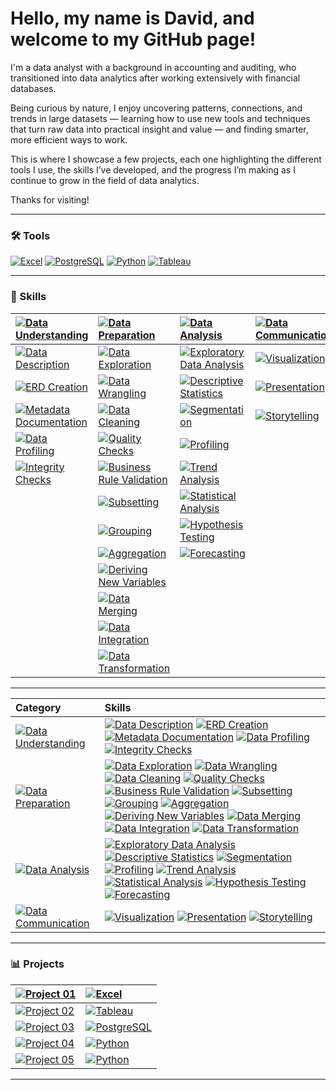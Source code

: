# Hello, my name is David, and welcome to my GitHub page!

I'm a data analyst with a background in accounting and auditing, who transitioned into data analytics after working extensively with financial databases.

Being curious by nature, I enjoy uncovering patterns, connections, and trends in large datasets — learning how to use new tools and techniques that turn raw data into practical insight and value — and finding smarter, more efficient ways to work.

This is where I showcase a few projects, each one highlighting the different tools I use, the skills I’ve developed, and the progress I’m making as I continue to grow in the field of data analytics.

Thanks for visiting!

---

### 🛠️ Tools <!--& Technologies-->
[![Excel](https://img.shields.io/badge/Excel-217346?logo=microsoft-excel&logoColor=white)](#)
[![PostgreSQL](https://img.shields.io/badge/PostgreSQL-336791?logo=postgresql&logoColor=white)](#)
[![Python](https://img.shields.io/badge/Python-3776AB?logo=python&logoColor=white)](#)
[![Tableau](https://img.shields.io/badge/Tableau-1C4481?logo=tableau&logoColor=white)](#)
<!--[![Power BI](https://img.shields.io/badge/Power%20BI-F2C811?logo=power-bi&logoColor=black)](#)-->

</div>

---

### 🧠 Skills

[![Data Understanding](https://img.shields.io/badge/Data-Understanding-2E7D32)](#) | [![Data Preparation](https://img.shields.io/badge/Data-Preparation-1565C0)](#) | [![Data Analysis](https://img.shields.io/badge/Data-Analysis-4527A0)](#) | [![Data Communication](https://img.shields.io/badge/Data-Communication-00796B)](#)
:---|:---|:---|:---
[![Data Description](https://img.shields.io/badge/Data%20Description-4CAF50)](#) | [![Data Exploration](https://img.shields.io/badge/Data%20Exploration-2196F3)](#) | [![Exploratory Data Analysis](https://img.shields.io/badge/Exploratory%20Data%20Analysis-673AB7)](#) | [![Visualization](https://img.shields.io/badge/Visualization-26A69A)](#)
[![ERD Creation](https://img.shields.io/badge/ERD%20Creation-4CAF50)](#) | [![Data Wrangling](https://img.shields.io/badge/Data%20Wrangling-2196F3)](#) | [![Descriptive Statistics](https://img.shields.io/badge/Descriptive%20Statistics-673AB7)](#) | [![Presentation](https://img.shields.io/badge/Presentation-26A69A)](#)
[![Metadata Documentation](https://img.shields.io/badge/Metadata%20Documentation-4CAF50)](#) | [![Data Cleaning](https://img.shields.io/badge/Data%20Cleaning-2196F3)](#) | [![Segmentation](https://img.shields.io/badge/Segmentation-673AB7)](#) | [![Storytelling](https://img.shields.io/badge/Storytelling-26A69A)](#)
[![Data Profiling](https://img.shields.io/badge/Data%20Profiling-4CAF50)](#) | [![Quality Checks](https://img.shields.io/badge/Quality%20Checks-2196F3)](#) | [![Profiling](https://img.shields.io/badge/Profiling-673AB7)](#) |</span>
[![Integrity Checks](https://img.shields.io/badge/Integrity%20Checks-4CAF50)](#) | [![Business Rule Validation](https://img.shields.io/badge/Business%20Rule%20Validation-2196F3)](#) | [![Trend Analysis](https://img.shields.io/badge/Trend%20Analysis-673AB7)](#) |</span>
</span> | [![Subsetting](https://img.shields.io/badge/Subsetting-2196F3)](#) | [![Statistical Analysis](https://img.shields.io/badge/Statistical%20Analysis-673AB7)](#) |</span>
</span> | [![Grouping](https://img.shields.io/badge/Grouping-2196F3)](#) | [![Hypothesis Testing](https://img.shields.io/badge/Hypothesis%20Testing-673AB7)](#) |</span>
</span> | [![Aggregation](https://img.shields.io/badge/Aggregation-2196F3)](#) | [![Forecasting](https://img.shields.io/badge/Forecasting-673AB7)](#) |</span>
</span> | [![Deriving New Variables](https://img.shields.io/badge/Deriving%20New%20Variables-2196F3)](#) |</span>|</span>
</span> | [![Data Merging](https://img.shields.io/badge/Data%20Merging-2196F3)](#) |</span>|</span>
</span> | [![Data Integration](https://img.shields.io/badge/Data%20Integration-2196F3)](#) |</span>|</span>
</span> | [![Data Transformation](https://img.shields.io/badge/Data%20Transformation-2196F3)](#) |</span>|</span> 

---

**Category** | **Skills**
:---|:---
[![Data Understanding](https://img.shields.io/badge/Data-Understanding-2E7D32)](#) | [![Data Description](https://img.shields.io/badge/Data%20Description-4CAF50)](#) [![ERD Creation](https://img.shields.io/badge/ERD%20Creation-4CAF50)](#) [![Metadata Documentation](https://img.shields.io/badge/Metadata%20Documentation-4CAF50)](#) [![Data Profiling](https://img.shields.io/badge/Data%20Profiling-4CAF50)](#) [![Integrity Checks](https://img.shields.io/badge/Integrity%20Checks-4CAF50)](#)
[![Data Preparation](https://img.shields.io/badge/Data-Preparation-1565C0)](#) | [![Data Exploration](https://img.shields.io/badge/Data%20Exploration-2196F3)](#) [![Data Wrangling](https://img.shields.io/badge/Data%20Wrangling-2196F3)](#) [![Data Cleaning](https://img.shields.io/badge/Data%20Cleaning-2196F3)](#) [![Quality Checks](https://img.shields.io/badge/Quality%20Checks-2196F3)](#) [![Business Rule Validation](https://img.shields.io/badge/Business%20Rule%20Validation-2196F3)](#) [![Subsetting](https://img.shields.io/badge/Subsetting-2196F3)](#) [![Grouping](https://img.shields.io/badge/Grouping-2196F3)](#) [![Aggregation](https://img.shields.io/badge/Aggregation-2196F3)](#) [![Deriving New Variables](https://img.shields.io/badge/Deriving%20New%20Variables-2196F3)](#) [![Data Merging](https://img.shields.io/badge/Data%20Merging-2196F3)](#) [![Data Integration](https://img.shields.io/badge/Data%20Integration-2196F3)](#) [![Data Transformation](https://img.shields.io/badge/Data%20Transformation-2196F3)](#)
[![Data Analysis](https://img.shields.io/badge/Data-Analysis-4527A0)](#) | [![Exploratory Data Analysis](https://img.shields.io/badge/Exploratory%20Data%20Analysis-673AB7)](#) [![Descriptive Statistics](https://img.shields.io/badge/Descriptive%20Statistics-673AB7)](#) [![Segmentation](https://img.shields.io/badge/Segmentation-673AB7)](#) [![Profiling](https://img.shields.io/badge/Profiling-673AB7)](#) [![Trend Analysis](https://img.shields.io/badge/Trend%20Analysis-673AB7)](#) [![Statistical Analysis](https://img.shields.io/badge/Statistical%20Analysis-673AB7)](#) [![Hypothesis Testing](https://img.shields.io/badge/Hypothesis%20Testing-673AB7)](#) [![Forecasting](https://img.shields.io/badge/Forecasting-673AB7)](#)
[![Data Communication](https://img.shields.io/badge/Data-Communication-00796B)](#) | [![Visualization](https://img.shields.io/badge/Visualization-26A69A)](#) [![Presentation](https://img.shields.io/badge/Presentation-26A69A)](#) [![Storytelling](https://img.shields.io/badge/Storytelling-26A69A)](#)

---

### 📊 Projects

[![Project 01](https://img.shields.io/badge/Project_01-Video_Game_Analysis-blue)](https://github.com/davidgriesel/01_video_game_market_analysis) | <span>[![Excel](https://img.shields.io/badge/Excel-217346?logo=microsoft-excel&logoColor=white)](#)</span>
:---|:---
[![Project 02](https://img.shields.io/badge/Project_02-Flu_Risk_Forecasting-green)](https://github.com/davidgriesel/02_flu_risk_forecasting) | <span>[![Tableau](https://img.shields.io/badge/Tableau-1C4481?logo=tableau&logoColor=white)](#)</span>
[![Project 03](https://img.shields.io/badge/Project_03-Streaming_DB_Queries-yellow)](https://github.com/davidgriesel/03_streaming_service_database_queries) | <span>[![PostgreSQL](https://img.shields.io/badge/PostgreSQL-336791?logo=postgresql&logoColor=white)](#)</span>
[![Project 04](https://img.shields.io/badge/Project_04-Customer_Segmentation-orange)](https://github.com/davidgriesel/04_customer_segmentation_behavioural_analysis)| <span>[![Python](https://img.shields.io/badge/Python-3776AB?logo=python&logoColor=white)](#)</span>
[![Project 05](https://img.shields.io/badge/Project_05-Coffee_Modelling-brown)](https://github.com/davidgriesel/06_coffee_quality_modelling) | <span>[![Python](https://img.shields.io/badge/Python-3776AB?logo=python&logoColor=white)](#)</span>

---

<!--

[![Data Understanding](https://img.shields.io/badge/Data-Understanding-4CAF50)](#)

- [![Data Description](https://img.shields.io/badge/Data%20Description-4CAF50)](#)
- [![ERD Creation](https://img.shields.io/badge/ERD%20Creation-4CAF50)](#)
- [![Metadata Documentation](https://img.shields.io/badge/Metadata%20Documentation-4CAF50)](#)
- [![Data Profiling](https://img.shields.io/badge/Data%20Profiling-4CAF50)](#)
- [![Integrity Checks](https://img.shields.io/badge/Integrity%20Checks-4CAF50)](#)
<br>

[![Data Preparation](https://img.shields.io/badge/Data-Preparation-2196F3)](#)

- [![Data Exploration](https://img.shields.io/badge/Data%20Exploration-2196F3)](#)
- [![Data Wrangling](https://img.shields.io/badge/Data%20Wrangling-2196F3)](#)
- [![Data Cleaning](https://img.shields.io/badge/Data%20Cleaning-2196F3)](#)
- [![Quality Checks](https://img.shields.io/badge/Quality%20Checks-2196F3)](#)
- [![Business Rule Validation](https://img.shields.io/badge/Business%20Rule%20Validation-2196F3)](#)
- [![Subsetting](https://img.shields.io/badge/Subsetting-2196F3)](#)
- [![Grouping](https://img.shields.io/badge/Grouping-2196F3)](#)
- [![Aggregation](https://img.shields.io/badge/Aggregation-2196F3)](#) 
- [![Deriving New Variables](https://img.shields.io/badge/Deriving%20New%20Variables-2196F3)](#)
- [![Data Merging](https://img.shields.io/badge/Data%20Merging-2196F3)](#)
- [![Data Integration](https://img.shields.io/badge/Data%20Integration-2196F3)](#)
- [![Data Transformation](https://img.shields.io/badge/Data%20Transformation-2196F3)](#)
<br>

[![Data Analysis](https://img.shields.io/badge/Data-Analysis-673AB7)](#)

- [![Exploratory Data Analysis](https://img.shields.io/badge/Exploratory%20Data%20Analysis-673AB7)](#)
- [![Descriptive Statistics](https://img.shields.io/badge/Descriptive%20Statistics-673AB7)](#)
- [![Segmentation](https://img.shields.io/badge/Segmentation-673AB7)](#)
- [![Profiling](https://img.shields.io/badge/Profiling-673AB7)](#)
- [![Trend Analysis](https://img.shields.io/badge/Trend%20Analysis-673AB7)](#)
- [![Statistical Analysis](https://img.shields.io/badge/Statistical%20Analysis-673AB7)](#)
- [![Hypothesis Testing](https://img.shields.io/badge/Hypothesis%20Testing-673AB7)](#)
- [![Forecasting](https://img.shields.io/badge/Forecasting-673AB7)](#)
<br>

[![Data Communication](https://img.shields.io/badge/Data-Communication-26A69A)](#)

- [![Visualization](https://img.shields.io/badge/Visualization-26A69A)](#)
- [![Presentation](https://img.shields.io/badge/Presentation-26A69A)](#)
- [![Storytelling](https://img.shields.io/badge/Storytelling-26A69A)](#)
-->




